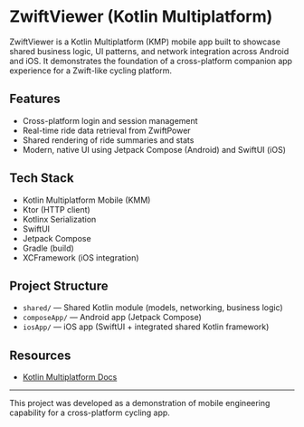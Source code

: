 # ZwiftViewer (Kotlin Multiplatform)

ZwiftViewer is a Kotlin Multiplatform (KMP) mobile app built to showcase shared business logic, UI patterns, and network integration across Android and iOS. It demonstrates the foundation of a cross-platform companion app experience for a Zwift-like cycling platform.

## Features

- Cross-platform login and session management
- Real-time ride data retrieval from ZwiftPower
- Shared rendering of ride summaries and stats
- Modern, native UI using Jetpack Compose (Android) and SwiftUI (iOS)

## Tech Stack

- Kotlin Multiplatform Mobile (KMM)
- Ktor (HTTP client)
- Kotlinx Serialization
- SwiftUI
- Jetpack Compose
- Gradle (build)
- XCFramework (iOS integration)

## Project Structure

- `shared/` — Shared Kotlin module (models, networking, business logic)
- `composeApp/` — Android app (Jetpack Compose)
- `iosApp/` — iOS app (SwiftUI + integrated shared Kotlin framework)

## Resources

- [Kotlin Multiplatform Docs](https://www.jetbrains.com/help/kotlin-multiplatform-dev/get-started.html)

---

This project was developed as a demonstration of mobile engineering capability for a cross-platform cycling app.
